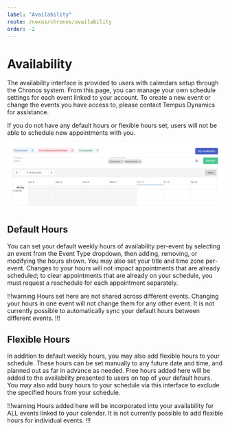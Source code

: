 ```yaml
---
label: "Availability"
route: /nexus/chronos/availability
order: -2
---
```

# Availability
The availability interface is provided to users with calendars setup through the Chronos system. From this page, you can manage your own schedule settings for each event linked to your account. To create a new event or change the events you have access to, please contact Tempus Dynamics for assistance.

If you do not have any default hours or flexible hours set, users will not be able to schedule new appointments with you.

![Availability interface.](/nexus/images/schedule.png)

## Default Hours
You can set your default weekly hours of availability per-event by selecting an event from the Event Type dropdown, then adding, removing, or modifying the hours shown. You may also set your title and time zone per-event. Changes to your hours will not impact appointments that are already scheduled; to clear appointments that are already on your schedule, you must request a reschedule for each appointment separately.

!!!warning
Hours set here are not shared across different events. Changing your hours in one event will not change them for any other event. It is not currently possible to automatically sync your default hours between different events.
!!!

## Flexible Hours
In addition to default weekly hours, you may also add flexible hours to your schedule. These hours can be set manually to any future date and time, and planned out as far in advance as needed. Free hours added here will be added to the availability presented to users on top of your default hours. You may also add busy hours to your schedule via this interface to exclude the specified hours from your schedule.

!!!warning
Hours added here will be incorporated into your availability for ALL events linked to your calendar. It is not currently possible to add flexible hours for individual events.
!!!